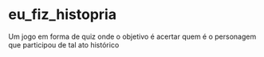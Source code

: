 # eu_fiz_histopria
Um jogo em forma de quiz onde o objetivo é acertar quem é o personagem que participou de tal ato histórico
